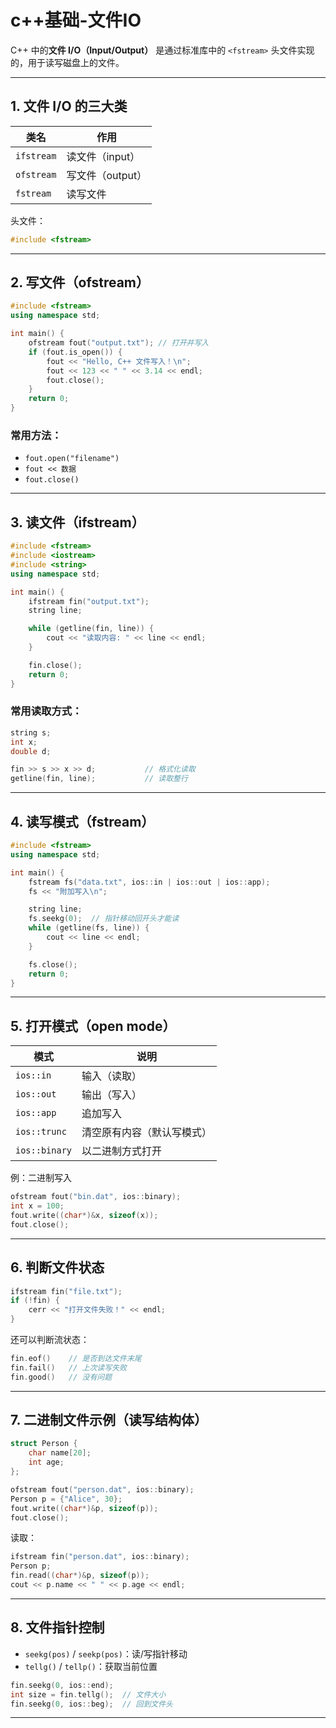# c++基础-文件IO

C++ 中的**文件 I/O（Input/Output）** 是通过标准库中的 `<fstream>` 头文件实现的，用于读写磁盘上的文件。

---

## 1. 文件 I/O 的三大类

| 类名           | 作用             |
|----------------|------------------|
| `ifstream`     | 读文件（input）  |
| `ofstream`     | 写文件（output） |
| `fstream`      | 读写文件         |

头文件：  
```cpp
#include <fstream>
```

---

## 2. 写文件（ofstream）

```cpp
#include <fstream>
using namespace std;

int main() {
    ofstream fout("output.txt"); // 打开并写入
    if (fout.is_open()) {
        fout << "Hello, C++ 文件写入！\n";
        fout << 123 << " " << 3.14 << endl;
        fout.close();
    }
    return 0;
}
```

### 常用方法：
- `fout.open("filename")`
- `fout << 数据`
- `fout.close()`

---

## 3. 读文件（ifstream）

```cpp
#include <fstream>
#include <iostream>
#include <string>
using namespace std;

int main() {
    ifstream fin("output.txt");
    string line;

    while (getline(fin, line)) {
        cout << "读取内容: " << line << endl;
    }

    fin.close();
    return 0;
}
```

### 常用读取方式：

```cpp
string s;
int x;
double d;

fin >> s >> x >> d;           // 格式化读取
getline(fin, line);           // 读取整行
```

---

## 4. 读写模式（fstream）

```cpp
#include <fstream>
using namespace std;

int main() {
    fstream fs("data.txt", ios::in | ios::out | ios::app);
    fs << "附加写入\n";

    string line;
    fs.seekg(0);  // 指针移动回开头才能读
    while (getline(fs, line)) {
        cout << line << endl;
    }

    fs.close();
    return 0;
}
```

---

## 5. 打开模式（open mode）

| 模式         | 说明                        |
|--------------|-----------------------------|
| `ios::in`    | 输入（读取）                |
| `ios::out`   | 输出（写入）                |
| `ios::app`   | 追加写入                    |
| `ios::trunc` | 清空原有内容（默认写模式）  |
| `ios::binary`| 以二进制方式打开            |

例：二进制写入
```cpp
ofstream fout("bin.dat", ios::binary);
int x = 100;
fout.write((char*)&x, sizeof(x));
fout.close();
```

---

## 6. 判断文件状态

```cpp
ifstream fin("file.txt");
if (!fin) {
    cerr << "打开文件失败！" << endl;
}
```

还可以判断流状态：
```cpp
fin.eof()    // 是否到达文件末尾
fin.fail()   // 上次读写失败
fin.good()   // 没有问题
```

---


## 7. 二进制文件示例（读写结构体）

```cpp
struct Person {
    char name[20];
    int age;
};

ofstream fout("person.dat", ios::binary);
Person p = {"Alice", 30};
fout.write((char*)&p, sizeof(p));
fout.close();
```

读取：
```cpp
ifstream fin("person.dat", ios::binary);
Person p;
fin.read((char*)&p, sizeof(p));
cout << p.name << " " << p.age << endl;
```

---

## 8. 文件指针控制

- `seekg(pos)` / `seekp(pos)`：读/写指针移动
- `tellg()` / `tellp()`：获取当前位置

```cpp
fin.seekg(0, ios::end);
int size = fin.tellg();  // 文件大小
fin.seekg(0, ios::beg);  // 回到文件头
```

---

